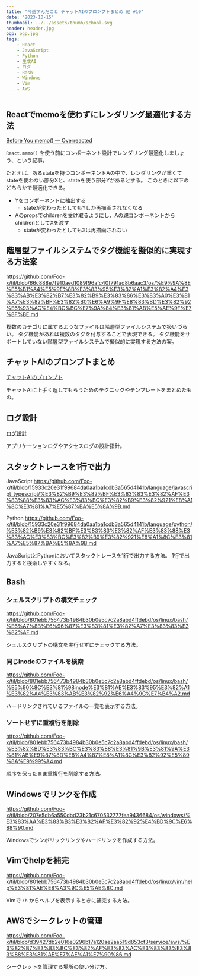 ```yaml
---
title: "今週学んだこと チャットAIのプロンプトまとめ 他 #10"
date: "2023-10-15"
thumbnail: ../../assets/thumb/school.svg
header: header.jpg
ogp: ogp.jpg
tags:
    - React
    - JavaScript
    - Python
    - 生成AI
    - ログ
    - Bash
    - Windows
    - Vim
    - AWS
---
```


## Reactでmemoを使わずにレンダリング最適化する方法

[Before You memo() — Overreacted](https://overreacted.io/before-you-memo/?utm_source=pocket_saves)

`React.memo()` を使う前にコンポーネント設計でレンダリング最適化しましょう、という記事。

たとえば、あるstateを持つコンポーネントAの中で、レンダリングが重くてstateを使わない部分Xと、stateを使う部分Yがあるとする。
このときに以下のどちらかで最適化できる。

- Yをコンポーネントに抽出する
    - stateが変わったとしてもYしか再描画されなくなる
- Aのpropsでchildrenを受け取るようにし、Aの親コンポーネントからchildrenとしてXを渡す
    - stateが変わったとしてもXは再描画されない

## 階層型ファイルシステムでタグ機能を擬似的に実現する方法案

https://github.com/Foo-x/til/blob/66c888e7f910aed1089f96afc40f791ad8b6aac3/os/%E9%9A%8E%E5%B1%A4%E5%9E%8B%E3%83%95%E3%82%A1%E3%82%A4%E3%83%AB%E3%82%B7%E3%82%B9%E3%83%86%E3%83%A0%E3%81%A7%E3%82%BF%E3%82%B0%E6%A9%9F%E8%83%BD%E3%82%92%E6%93%AC%E4%BC%BC%E7%9A%84%E3%81%AB%E5%AE%9F%E7%8F%BE.md

複数のカテゴリに属するようなファイルは階層型ファイルシステムで扱いづらい。
タグ機能があれば複数のタグを付与することで表現できる。
タグ機能をサポートしていない階層型ファイルシステムで擬似的に実現する方法の案。


## チャットAIのプロンプトまとめ

[チャットAIのプロンプト](https://gist.github.com/Foo-x/dd1fd90a8c746413e83a55ec91ccb710)

チャットAIに上手く返してもらうためのテクニックやテンプレートをまとめたもの。


## ログ設計

[ログ設計](https://gist.github.com/Foo-x/cd3da0b7e0bd7d6c06377e3f5d862aa8)

アプリケーションログやアクセスログの設計指針。


## スタックトレースを1行で出力

JavaScript
https://github.com/Foo-x/til/blob/15933c20e31f99684da0aa1ba1cdb3a565d4141b/language/javascript_typescript/%E3%82%B9%E3%82%BF%E3%83%83%E3%82%AF%E3%83%88%E3%83%AC%E3%83%BC%E3%82%B9%E3%82%921%E8%A1%8C%E3%81%A7%E5%87%BA%E5%8A%9B.md

Python
https://github.com/Foo-x/til/blob/15933c20e31f99684da0aa1ba1cdb3a565d4141b/language/python/%E3%82%B9%E3%82%BF%E3%83%83%E3%82%AF%E3%83%88%E3%83%AC%E3%83%BC%E3%82%B9%E3%82%921%E8%A1%8C%E3%81%A7%E5%87%BA%E5%8A%9B.md

JavaScriptとPythonにおいてスタックトレースを1行で出力する方法。
1行で出力すると検索しやすくなる。


## Bash

### シェルスクリプトの構文チェック

https://github.com/Foo-x/til/blob/801ebb756473b4984b30b0e5c7c2a8abd4ffdebd/os/linux/bash/%E6%A7%8B%E6%96%87%E3%83%81%E3%82%A7%E3%83%83%E3%82%AF.md

シェルスクリプトの構文を実行せずにチェックする方法。


### 同じinodeのファイルを検索

https://github.com/Foo-x/til/blob/801ebb756473b4984b30b0e5c7c2a8abd4ffdebd/os/linux/bash/%E5%90%8C%E3%81%98inode%E3%81%AE%E3%83%95%E3%82%A1%E3%82%A4%E3%83%AB%E3%82%92%E6%A4%9C%E7%B4%A2.md

ハードリンクされているファイルの一覧を表示する方法。


### ソートせずに重複行を削除

https://github.com/Foo-x/til/blob/801ebb756473b4984b30b0e5c7c2a8abd4ffdebd/os/linux/bash/%E3%82%BD%E3%83%BC%E3%83%88%E3%81%9B%E3%81%9A%E3%81%AB%E9%87%8D%E8%A4%87%E8%A1%8C%E3%82%92%E5%89%8A%E9%99%A4.md

順序を保ったまま重複行を削除する方法。


## Windowsでリンクを作成

https://github.com/Foo-x/til/blob/207e5db6a550dbd23b21c670532777fea9436684/os/windows/%E3%83%AA%E3%83%B3%E3%82%AF%E3%82%92%E4%BD%9C%E6%88%90.md

Windowsでシンボリックリンクやハードリンクを作成する方法。


## Vimでhelpを補完

https://github.com/Foo-x/til/blob/801ebb756473b4984b30b0e5c7c2a8abd4ffdebd/os/linux/vim/help%E3%81%AE%E8%A3%9C%E5%AE%8C.md

Vimで `:h` からヘルプを表示するときに補完する方法。


## AWSでシークレットの管理

https://github.com/Foo-x/til/blob/d39427db2e016e0296b17a120ae2aa519d853cf3/service/aws/%E3%82%B7%E3%83%BC%E3%82%AF%E3%83%AC%E3%83%83%E3%83%88%E3%81%AE%E7%AE%A1%E7%90%86.md

シークレットを管理する場所の使い分け方。
